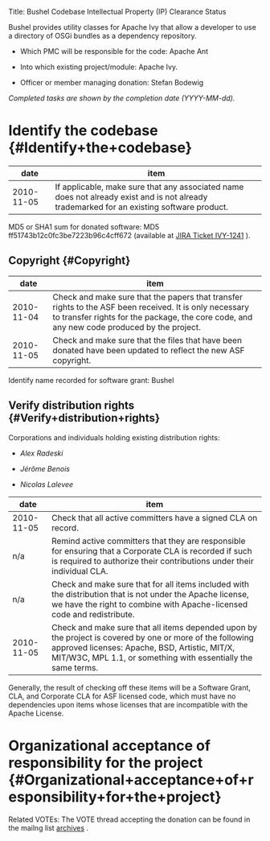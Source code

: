 Title: Bushel Codebase Intellectual Property (IP) Clearance Status


Bushel provides utility classes for Apache Ivy that allow a developer to use a directory of OSGi bundles as a dependency repository.



- Which PMC will be responsible for the code: Apache Ant


- Into which existing project/module: Apache Ivy.


- Officer or member managing donation: Stefan Bodewig

 _Completed tasks are shown by the completion date (YYYY-MM-dd)._ 


# Identify the codebase {#Identify+the+codebase}

| date | item |
|------|------|
| 2010-11-05 | If applicable, make sure that any associated name does not already exist and is not already trademarked for an existing software product. |

MD5 or SHA1 sum for donated software: MD5 ff51743b12c0fc3be7223b96c4cff672 (available at [JIRA Ticket IVY-1241](https://issues.apache.org/jira/browse/IVY-1241) ).


## Copyright {#Copyright}

| date | item |
|------|------|
| 2010-11-04 | Check and make sure that the papers that transfer rights to the ASF been received. It is only necessary to transfer rights for the package, the core code, and any new code produced by the project. |
| 2010-11-05 | Check and make sure that the files that have been donated have been updated to reflect the new ASF copyright. |

Identify name recorded for software grant: Bushel


## Verify distribution rights {#Verify+distribution+rights}

Corporations and individuals holding existing distribution rights:



-  _Alex Radeski_ 

-  _Jérôme Benois_ 

-  _Nicolas Lalevee_ 

| date | item |
|------|------|
| 2010-11-05 | Check that all active committers have a signed CLA on record. |
| n/a | Remind active committers that they are responsible for ensuring that a Corporate CLA is recorded if such is required to authorize their contributions under their individual CLA. |
| n/a | Check and make sure that for all items included with the distribution that is not under the Apache license, we have the right to combine with Apache-licensed code and redistribute. |
| 2010-11-05 | Check and make sure that all items depended upon by the project is covered by one or more of the following approved licenses: Apache, BSD, Artistic, MIT/X, MIT/W3C, MPL 1.1, or something with essentially the same terms. |

Generally, the result of checking off these items will be a Software Grant, CLA, and Corporate CLA for ASF licensed code, which must have no dependencies upon items whose licenses that are incompatible with the Apache License.


# Organizational acceptance of responsibility for the project {#Organizational+acceptance+of+responsibility+for+the+project}

Related VOTEs: The VOTE thread accepting the donation can be found in the mailng list [archives](http://mail-archives.apache.org/mod_mbox/ant-dev/201011.mbox/%3C877hgresm4.fsf@v35516.1blu.de%3E) .

